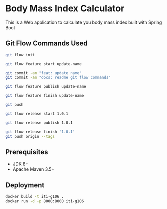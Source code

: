 # Body Mass Index Calculator

This is a Web application to calculate you body mass index built with Spring Boot

## Git Flow Commands Used

```bash
git flow init

git flow feature start update-name

git commit -am "feat: update name"
git commit -am "docs: readme git flow commands"

git flow feature publish update-name

git flow feature finish update-name

git push

git flow release start 1.0.1

git flow release publish 1.0.1

git flow release finish '1.0.1'
git push origin --tags
```

## Prerequisites

* JDK 8+
* Apache Maven 3.5+

## Deployment

```bash
docker build -t iti-g106 .
docker run -d -p 8000:8000 iti-g106
```
